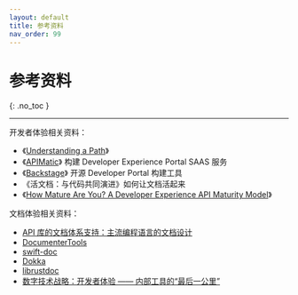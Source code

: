 ```yaml
---
layout: default
title: 参考资料
nav_order: 99
---
```


# 参考资料
{: .no_toc }

---

开发者体验相关资料：

 - 《[Understanding a Path](https://toddmoy.com/sendgrid-journeymap)》
 - 《[APIMatic](https://www.apimatic.io/developer-experience-portal/)》 构建 Developer Experience Portal SAAS 服务
 - 《[Backstage](https://github.com/backstage/backstage)》 开源 Developer Portal 构建工具
 - 《活文档：与代码共同演进》如何让文档活起来
 - 《[How Mature Are You? A Developer Experience API Maturity Model](http://jennywanger.com/speaking/dx-maturity-model/)》

文档体验相关资料：

* [API 库的文档体系支持：主流编程语言的文档设计](https://www.phodal.com/blog/api-ducumentation-design-dsl-base/)
* [DocumenterTools](https://github.com/JuliaDocs/DocumenterTools.jl)
* [swift-doc](https://github.com/SwiftDocOrg/swift-doc)
* [Dokka](https://github.com/Kotlin/dokka/)
* [librustdoc](https://github.com/rust-lang/rust/tree/master/src/librustdoc)
* [数字技术战略：开发者体验 —— 内部工具的“最后一公里”](https://www.phodal.com/blog/developer-experience/)
